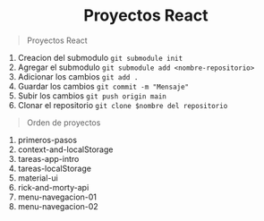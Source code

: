 <h1 align="center">Proyectos React</h1>

> Proyectos React
1. Creacion del submodulo `git submodule init`
2. Agregar el submodulo `git submodule add <nombre-repositorio>`
3. Adicionar los cambios `git add .`
4. Guardar los cambios `git commit -m "Mensaje"`
5. Subir los cambios `git push origin main`
6. Clonar el repositorio `git clone $nombre del repositorio`

> Orden de proyectos
1. primeros-pasos
2. context-and-localStorage
3. tareas-app-intro
3. tareas-localStorage
4. material-ui
5. rick-and-morty-api
6. menu-navegacion-01
7. menu-navegacion-02